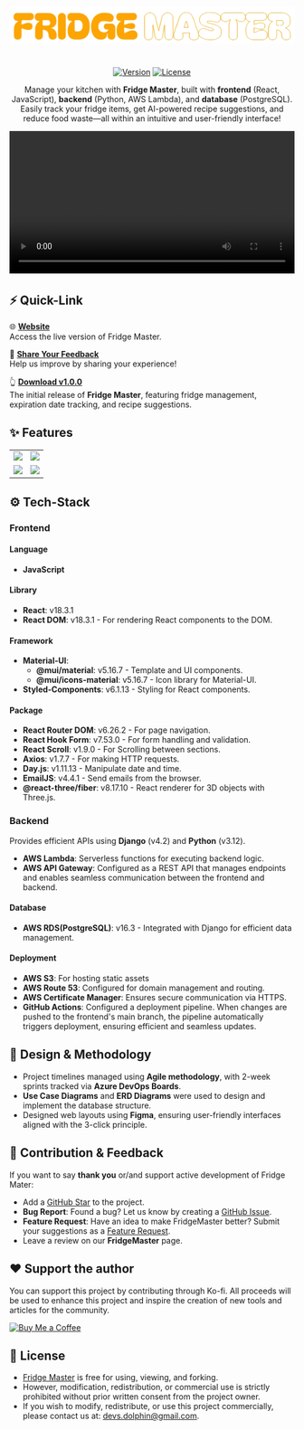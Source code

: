 <!-- Logo and website link -->
<div align="center">

[![Fridge Master Logo](readme-assets/logo_readme.png)](https://www.thefridgemaster.com)

#
[![Version](https://img.shields.io/badge/Version-1.0.0-blue)](https://github.com/DolphinDevs/FridgeMaster)
[![License](https://img.shields.io/badge/License-All%20Rights%20Reserved-red)](readme-assets/license)


Manage your kitchen with **Fridge Master**, built with **frontend** (React, JavaScript), **backend** (Python, AWS Lambda), and **database** (PostgreSQL). Easily track your fridge items, get AI-powered recipe suggestions, and reduce food waste—all within an intuitive and user-friendly interface!


</div>

<p align="center">
  <video src="https://github.com/user-attachments/assets/608c7a5b-2a32-4d6d-9911-90700b4329ae" width="100%" />
</p>


## ⚡ Quick-Link

🌐 **[Website](#)**  
Access the live version of Fridge Master.

💭 **[Share Your Feedback](#)**  
Help us improve by sharing your experience!

👆 **[Download v1.0.0](https://github.com/eunyoungKim0728/FridgeMaster/releases/tag/v1.0.0)**  
The initial release of **Fridge Master**, featuring fridge management, expiration date tracking, and recipe suggestions.



## ✨ Features

<table>
  <tr>
    <td><img src="https://github.com/user-attachments/assets/7211c1a9-f62e-4823-a93b-b956b213c208" width="385"/></td>
    <td><img src="https://github.com/user-attachments/assets/8ddae0d5-3bfa-4e17-9c57-ecc3a9494a43" width="385"/></td>
  </tr>
  <tr>
    <td><img src="https://github.com/user-attachments/assets/8a343552-a4ab-4f7a-a4c5-3371407073e1" width="385"/></td>
    <td><img src="https://github.com/user-attachments/assets/acc9cff5-85b7-4634-8b2e-b7bee84fc917" width="385"/></td>
  </tr>
</table>


## ⚙️ Tech-Stack
### Frontend
#### Language
- **JavaScript**

#### Library
- **React**: v18.3.1
- **React DOM**: v18.3.1 - For rendering React components to the DOM.

#### Framework
- **Material-UI**: 
  - **@mui/material**: v5.16.7 - Template and UI components.
  - **@mui/icons-material**: v5.16.7 - Icon library for Material-UI.
- **Styled-Components**: v6.1.13 - Styling for React components.

#### Package
- **React Router DOM**: v6.26.2 - For page navigation.
- **React Hook Form**: v7.53.0 - For form handling and validation.
- **React Scroll**: v1.9.0 - For Scrolling between sections.
- **Axios**: v1.7.7 - For making HTTP requests.
- **Day.js**: v1.11.13 - Manipulate date and time.
- **EmailJS**: v4.4.1 - Send emails from the browser.
- **@react-three/fiber**: v8.17.10 - React renderer for 3D objects with Three.js.


### Backend
Provides efficient APIs using **Django** (v4.2) and **Python** (v3.12).
- **AWS Lambda**: Serverless functions for executing backend logic.
- **AWS API Gateway**: Configured as a REST API that manages endpoints and enables seamless communication between the frontend and backend.

#### Database
- **AWS RDS(PostgreSQL)**: v16.3 - Integrated with Django for efficient data management.


#### Deployment
- **AWS S3**: For hosting static assets
- **AWS Route 53**: Configured for domain management and routing.
- **AWS Certificate Manager**: Ensures secure communication via HTTPS.
- **GitHub Actions**: Configured a deployment pipeline. When changes are pushed to the frontend's main branch, the pipeline automatically triggers deployment, ensuring efficient and seamless updates.

## 📐 Design & Methodology
- Project timelines managed using **Agile methodology**, with 2-week sprints tracked via **Azure DevOps Boards**.
- **Use Case Diagrams** and **ERD Diagrams** were used to design and implement the database structure.  
- Designed web layouts using **Figma**, ensuring user-friendly interfaces aligned with the 3-click principle.
  
## 🤝 Contribution & Feedback
If you want to say **thank you** or/and support active development of Fridge Mater:
- Add a [GitHub Star](https://github.com/eunyoungKim0728/FridgeMaster) to the project.
- **Bug Report**: Found a bug? Let us know by creating a [GitHub Issue](https://github.com/eunyoungKim0728/FridgeMaster/issues/new?template=bug_report.yml).
- **Feature Request**: Have an idea to make FridgeMaster better? Submit your suggestions as a [Feature Request](https://github.com/eunyoungKim0728/FridgeMaster/issues/new?template=feature_request.yml). 
- Leave a review on our **FridgeMaster** page.

## ❤️ Support the author
You can support this project by contributing through Ko-fi. All proceeds will be used to enhance this project and inspire the creation of new tools and articles for the community.

[![Buy Me a Coffee](https://cdn.ko-fi.com/cdn/kofi3.png?v=3)](https://ko-fi.com/eunyoungkim)


## 📃 License
- [Fridge Master](https://github.com/eunyoungKim0728/FridgeMaster) is free for using, viewing, and forking.
- However, modification, redistribution, or commercial use is strictly prohibited without prior written consent from the project owner.
- If you wish to modify, redistribute, or use this project commercially, please contact us at: devs.dolphin@gmail.com.


